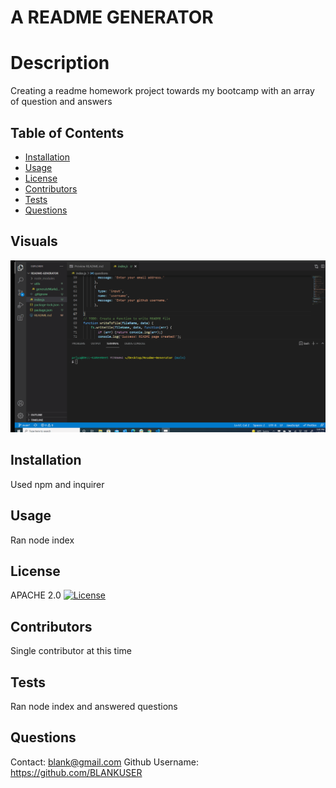 
  # A README GENERATOR 
  # Description
  Creating a readme homework project towards my bootcamp with an array of question and answers
   
  ## Table of Contents
  * [Installation](#installation)
  * [Usage](#usage)
  * [License](#license)
  * [Contributors](#contributors)
  * [Tests](#tests)
  * [Questions](#questions)
  
  ## Visuals
  <img src="./Readmeapp.gif">
  
  ## Installation
  Used npm and inquirer
  ## Usage
  Ran node index
  ## License 
  APACHE 2.0 [![License](https://img.shields.io/badge/License-Apache%202.0-blue.svg)](https://opensource.org/licenses/Apache-2.0)
  ## Contributors
  Single contributor at this time
  ## Tests 
  Ran node index and answered questions  
  ## Questions
  Contact: blank@gmail.com
  Github Username: https://github.com/BLANKUSER 
  
  

